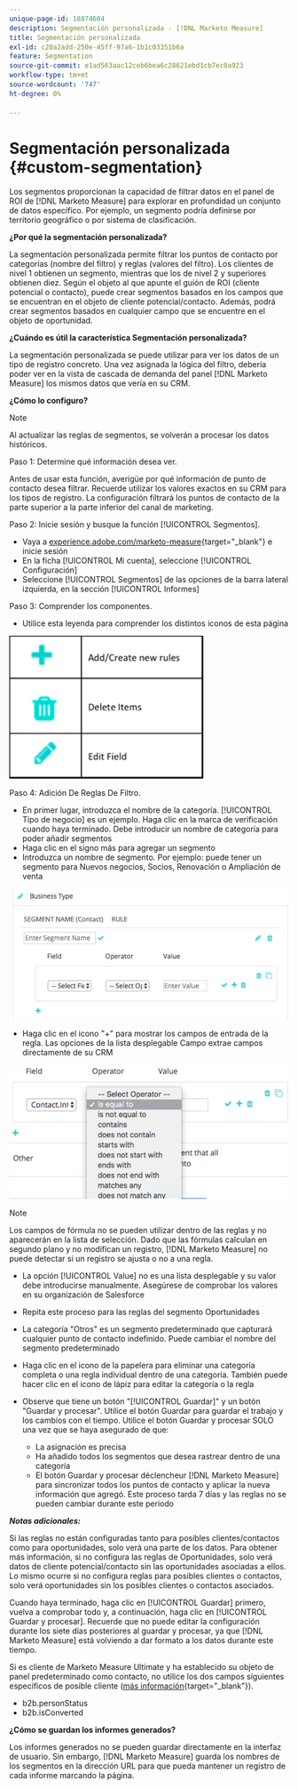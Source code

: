 ```yaml
---
unique-page-id: 18874604
description: Segmentación personalizada - [!DNL Marketo Measure]
title: Segmentación personalizada
exl-id: c20a2add-250e-45ff-97a6-1b1c03351b6a
feature: Segmentation
source-git-commit: e1ad563aac12ceb6bea6c28621ebd1cb7ec0a923
workflow-type: tm+mt
source-wordcount: '747'
ht-degree: 0%

---
```


# Segmentación personalizada {#custom-segmentation}

Los segmentos proporcionan la capacidad de filtrar datos en el panel de ROI de [!DNL Marketo Measure] para explorar en profundidad un conjunto de datos específico. Por ejemplo, un segmento podría definirse por territorio geográfico o por sistema de clasificación.

**¿Por qué la segmentación personalizada?**

La segmentación personalizada permite filtrar los puntos de contacto por categorías (nombre del filtro) y reglas (valores del filtro). Los clientes de nivel 1 obtienen un segmento, mientras que los de nivel 2 y superiores obtienen diez. Según el objeto al que apunte el guión de ROI (cliente potencial o contacto), puede crear segmentos basados en los campos que se encuentran en el objeto de cliente potencial/contacto. Además, podrá crear segmentos basados en cualquier campo que se encuentre en el objeto de oportunidad.

**¿Cuándo es útil la característica Segmentación personalizada?**

La segmentación personalizada se puede utilizar para ver los datos de un tipo de registro concreto. Una vez asignada la lógica del filtro, debería poder ver en la vista de cascada de demanda del panel [!DNL Marketo Measure] los mismos datos que vería en su CRM.

**¿Cómo lo configuro?**

>[!NOTE]
>
>Al actualizar las reglas de segmentos, se volverán a procesar los datos históricos.

Paso 1: Determine qué información desea ver.

Antes de usar esta función, averigüe por qué información de punto de contacto desea filtrar. Recuerde utilizar los valores exactos en su CRM para los tipos de registro. La configuración filtrará los puntos de contacto de la parte superior a la parte inferior del canal de marketing.

Paso 2: Inicie sesión y busque la función [!UICONTROL Segmentos].

* Vaya a [experience.adobe.com/marketo-measure](https://experience.adobe.com/marketo-measure){target="_blank"} e inicie sesión
* En la ficha [!UICONTROL Mi cuenta], seleccione [!UICONTROL Configuración]
* Seleccione [!UICONTROL Segmentos] de las opciones de la barra lateral izquierda, en la sección [!UICONTROL Informes]

Paso 3: Comprender los componentes.

* Utilice esta leyenda para comprender los distintos iconos de esta página

![](assets/1.png)

Paso 4: Adición De Reglas De Filtro.

* En primer lugar, introduzca el nombre de la categoría. [!UICONTROL Tipo de negocio] es un ejemplo. Haga clic en la marca de verificación cuando haya terminado. Debe introducir un nombre de categoría para poder añadir segmentos
* Haga clic en el signo más para agregar un segmento
* Introduzca un nombre de segmento. Por ejemplo: puede tener un segmento para Nuevos negocios, Socios, Renovación o Ampliación de venta

![](assets/2.png)

* Haga clic en el icono &quot;+&quot; para mostrar los campos de entrada de la regla. Las opciones de la lista desplegable Campo extrae campos directamente de su CRM

![](assets/3.png)

>[!NOTE]
>
>Los campos de fórmula no se pueden utilizar dentro de las reglas y no aparecerán en la lista de selección. Dado que las fórmulas calculan en segundo plano y no modifican un registro, [!DNL Marketo Measure] no puede detectar si un registro se ajusta o no a una regla.

* La opción [!UICONTROL Value] no es una lista desplegable y su valor debe introducirse manualmente. Asegúrese de comprobar los valores en su organización de Salesforce
* Repita este proceso para las reglas del segmento Oportunidades
* La categoría &quot;Otros&quot; es un segmento predeterminado que capturará cualquier punto de contacto indefinido. Puede cambiar el nombre del segmento predeterminado
* Haga clic en el icono de la papelera para eliminar una categoría completa o una regla individual dentro de una categoría. También puede hacer clic en el icono de lápiz para editar la categoría o la regla
* Observe que tiene un botón &quot;[!UICONTROL Guardar]&quot; y un botón &quot;Guardar y procesar&quot;. Utilice el botón Guardar para guardar el trabajo y los cambios con el tiempo. Utilice el botón Guardar y procesar SOLO una vez que se haya asegurado de que:

   * La asignación es precisa
   * Ha añadido todos los segmentos que desea rastrear dentro de una categoría
   * El botón Guardar y procesar déclencheur [!DNL Marketo Measure] para sincronizar todos los puntos de contacto y aplicar la nueva información que agregó. Este proceso tarda 7 días y las reglas no se pueden cambiar durante este periodo

**_Notas adicionales:_**

Si las reglas no están configuradas tanto para posibles clientes/contactos como para oportunidades, solo verá una parte de los datos. Para obtener más información, si no configura las reglas de Oportunidades, solo verá datos de cliente potencial/contacto sin las oportunidades asociadas a ellos. Lo mismo ocurre si no configura reglas para posibles clientes o contactos, solo verá oportunidades sin los posibles clientes o contactos asociados.

Cuando haya terminado, haga clic en [!UICONTROL Guardar] primero, vuelva a comprobar todo y, a continuación, haga clic en [!UICONTROL Guardar y procesar]. Recuerde que no puede editar la configuración durante los siete días posteriores al guardar y procesar, ya que [!DNL Marketo Measure] está volviendo a dar formato a los datos durante este tiempo.

Si es cliente de Marketo Measure Ultimate y ha establecido su objeto de panel predeterminado como contacto, no utilice los dos campos siguientes específicos de posible cliente ([más información](/help/marketo-measure-ultimate/data-integrity-requirement.md){target="_blank"}).

* b2b.personStatus
* b2b.isConverted

**¿Cómo se guardan los informes generados?**

Los informes generados no se pueden guardar directamente en la interfaz de usuario. Sin embargo, [!DNL Marketo Measure] guarda los nombres de los segmentos en la dirección URL para que pueda mantener un registro de cada informe marcando la página.
